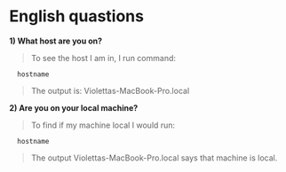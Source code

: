 # English quastions

**1) What host are you on?**
> To see the host I am in, I run command: 

      hostname

> The output is: Violettas-MacBook-Pro.local

**2) Are you on your local machine?**
> To find if my machine local I would run:

      hostname

> The output Violettas-MacBook-Pro.local says that machine is local.
